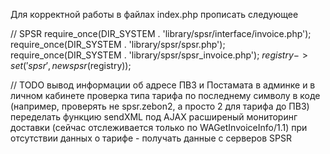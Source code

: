 Для корректной работы в файлах index.php прописать следующее

// SPSR
require_once(DIR_SYSTEM . 'library/spsr/interface/invoice.php');
require_once(DIR_SYSTEM . 'library/spsr/spsr.php');
require_once(DIR_SYSTEM . 'library/spsr/spsr_invoice.php');
$registry->set('spsr', new spsr($registry));

// TODO
вывод информации об адресе ПВЗ и Постамата в админке и в личном кабинете
проверка типа тарифа по последнему символу в коде (например, проверять не spsr.zebon2, а просто 2 для тарифа до ПВЗ)
переделать функцию sendXML под AJAX
расширеный мониторинг доставки (сейчас отслеживается только по WAGetInvoiceInfo/1.1)
при отсутствии данных о тарифе - получать данные с серверов SPSR